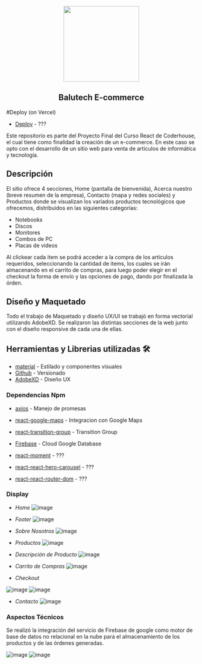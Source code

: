 
<p align="center">    
  <img align="center" src="https://user-images.githubusercontent.com/83429848/127074805-52de262d-cc34-4044-93b0-4c79422fab22.png" data-canonical-src="https://user-images.githubusercontent.com/83429848/127074805-52de262d-cc34-4044-93b0-4c79422fab22.png" width="200" height="200" />
  <h2 align="center">Balutech E-commerce</h2>
</p>

#Deploy (on Vercel)
* [Deploy](https://react-e-commerce-mn9bhjd4t-npardodev.vercel.app/) - ???



Este repositorio es parte del Proyecto Final del Curso React de Coderhouse, el cual tiene como finalidad la creación de un e-commerce. En este caso se opto con el desarrollo de un sitio web para venta de artículos de informática y tecnología.

## Descripción

El sitio ofrece 4 secciones, Home (pantalla de bienvenida), Acerca nuestro (breve resumen de la empresa), Contacto (mapa y redes sociales) y Productos donde se visualizan los variados productos tecnológicos que ofrecemos, distribuidos en las siguientes categorías:

* Notebooks
* Discos
* Monitores
* Combos de PC
* Placas de videos

Al clickear cada item se podrá acceder a la compra de los artículos requeridos, seleccionando la cantidad de items, los cuales se irán almacenando en el carrito de compras, para luego poder elegir en el checkout la forma de envío y las opciones de pago, dando por finalizada la órden. 

## Diseño y Maquetado

Todo el trabajo de Maquetado y diseño UX/UI se trabajó en forma vectorial utilizando AdobeXD. 
Se realizaron las distintas secciones de la web junto con el diseño responsive de cada una de ellas.

##  Herramientas y Librerias utilizadas 🛠️

* [material](https://material-ui.com/) - Estilado y componentes visuales
* [Github](https://github.org/) - Versionado
* [AdobeXD](https://www.adobe.com/products/xd.html/) - Diseño UX

### Dependencias Npm
* [axios](https://www.npmjs.com/package/axios) - Manejo de promesas
* [react-google-maps](https://www.npmjs.com/package/@react-google-maps/api) - Integracion con Google Maps
* [react-transition-group](https://github.com/reactjs/react-transition-group) - Transition Group
* [Firebase](https://firebase.google.com/) - Cloud Google Database

* [react-moment](https://???) - ???
* [react-react-hero-carousel](https://???) - ???
* [react-react-router-dom](https://???) - ???

### Display

* *Home*
![image](https://user-images.githubusercontent.com/83429848/127089317-98e05c39-d3a3-441d-8109-2299e7c7b729.png)

* *Footer*
![image](https://user-images.githubusercontent.com/83429848/127074750-9c135005-2e8c-4375-a0ef-15b6c7c8b40a.png)

* *Sobre Nosotros*
![image](https://user-images.githubusercontent.com/83429848/127074730-0650c141-409d-404e-9c4e-8516851799db.png)

* *Productos*
![image](https://user-images.githubusercontent.com/83429848/127089495-d6a30b71-16df-4c2e-866d-6a6662cc3f48.png)

* *Descripción de Producto*
![image](https://user-images.githubusercontent.com/83429848/127076527-6e8a7179-63c1-4414-b85d-912d664440ba.png)

* *Carrito de Compras*
![image](https://user-images.githubusercontent.com/83429848/127076694-97056aa1-fd76-41b4-bd5d-635c4d359ba0.png)

* *Checkout*

![image](https://user-images.githubusercontent.com/83429848/127076758-bdda3d47-15c3-4531-b282-396c3b301b5d.png)
![image](https://user-images.githubusercontent.com/83429848/127077079-40555313-a631-412d-85c6-b5ad8aad0639.png)

* *Contacto*
![image](https://user-images.githubusercontent.com/83429848/127089643-275fc9b6-6bbf-448e-8887-08b660e85692.png)

### Aspectos Técnicos

Se realizó la integración del servicio de Firebase de google como motor de base de datos no relacional en la nube para el almacenamiento de los productos y de las órdenes generadas.

![image](https://user-images.githubusercontent.com/83429848/127078135-ac2e3992-1278-4735-a65f-785d70614bf5.png)
![image](https://user-images.githubusercontent.com/83429848/127078167-02a5459f-060d-4e58-b6b9-88a21c0447be.png)

